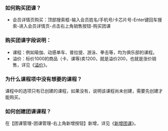 ### 如何购买团课？


- 会员详情页购买：顶部搜索框-输入会员姓名/手机号/卡芯片号-Enter键回车搜索-进入会员详情页-点击右上角销售按钮-购买团课 

### 购买团课字段说明：

- 课程：例如瑜伽、动感单车、普拉提、游泳、拳击等，均为俱乐部的课程。
- 溢价：标价1000的商品（卡、课等)卖1200，就是溢价200，也就是涨价销售，详见《[溢价]()》。

### 为什么课程项中没有想要的课程？

课程中的选项只有已创建的课程，如果没有，说明该课程尚未创建，需要先创建才能购买。

### 如何创建团课课程？

在【团课管理-团课管理-右上角新增按钮】新增，详见《[新增团课]()》。


